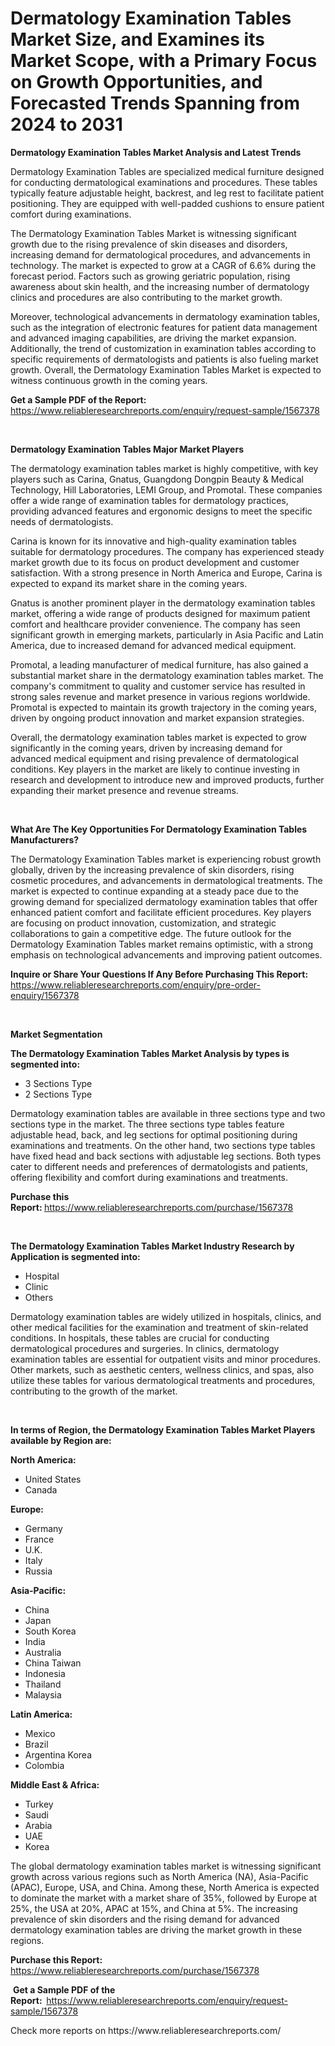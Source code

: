 <p><h1>Dermatology Examination Tables Market Size, and Examines its Market Scope, with a Primary Focus on Growth Opportunities, and Forecasted Trends Spanning from 2024 to 2031</h1></p><p><strong>Dermatology Examination Tables Market Analysis and Latest Trends</strong></p>
<p><p>Dermatology Examination Tables are specialized medical furniture designed for conducting dermatological examinations and procedures. These tables typically feature adjustable height, backrest, and leg rest to facilitate patient positioning. They are equipped with well-padded cushions to ensure patient comfort during examinations.</p><p>The Dermatology Examination Tables Market is witnessing significant growth due to the rising prevalence of skin diseases and disorders, increasing demand for dermatological procedures, and advancements in technology. The market is expected to grow at a CAGR of 6.6% during the forecast period. Factors such as growing geriatric population, rising awareness about skin health, and the increasing number of dermatology clinics and procedures are also contributing to the market growth.</p><p>Moreover, technological advancements in dermatology examination tables, such as the integration of electronic features for patient data management and advanced imaging capabilities, are driving the market expansion. Additionally, the trend of customization in examination tables according to specific requirements of dermatologists and patients is also fueling market growth. Overall, the Dermatology Examination Tables Market is expected to witness continuous growth in the coming years.</p></p>
<p><strong>Get a Sample PDF of the Report:&nbsp;</strong> <a href="https://www.reliableresearchreports.com/enquiry/request-sample/1567378">https://www.reliableresearchreports.com/enquiry/request-sample/1567378</a></p>
<p>&nbsp;</p>
<p><strong>Dermatology Examination Tables Major Market Players</strong></p>
<p><p>The dermatology examination tables market is highly competitive, with key players such as Carina, Gnatus, Guangdong Dongpin Beauty & Medical Technology, Hill Laboratories, LEMI Group, and Promotal. These companies offer a wide range of examination tables for dermatology practices, providing advanced features and ergonomic designs to meet the specific needs of dermatologists.</p><p>Carina is known for its innovative and high-quality examination tables suitable for dermatology procedures. The company has experienced steady market growth due to its focus on product development and customer satisfaction. With a strong presence in North America and Europe, Carina is expected to expand its market share in the coming years.</p><p>Gnatus is another prominent player in the dermatology examination tables market, offering a wide range of products designed for maximum patient comfort and healthcare provider convenience. The company has seen significant growth in emerging markets, particularly in Asia Pacific and Latin America, due to increased demand for advanced medical equipment.</p><p>Promotal, a leading manufacturer of medical furniture, has also gained a substantial market share in the dermatology examination tables market. The company's commitment to quality and customer service has resulted in strong sales revenue and market presence in various regions worldwide. Promotal is expected to maintain its growth trajectory in the coming years, driven by ongoing product innovation and market expansion strategies.</p><p>Overall, the dermatology examination tables market is expected to grow significantly in the coming years, driven by increasing demand for advanced medical equipment and rising prevalence of dermatological conditions. Key players in the market are likely to continue investing in research and development to introduce new and improved products, further expanding their market presence and revenue streams.</p></p>
<p>&nbsp;</p>
<p><strong>What Are The Key Opportunities For Dermatology Examination Tables Manufacturers?</strong></p>
<p><p>The Dermatology Examination Tables market is experiencing robust growth globally, driven by the increasing prevalence of skin disorders, rising cosmetic procedures, and advancements in dermatological treatments. The market is expected to continue expanding at a steady pace due to the growing demand for specialized dermatology examination tables that offer enhanced patient comfort and facilitate efficient procedures. Key players are focusing on product innovation, customization, and strategic collaborations to gain a competitive edge. The future outlook for the Dermatology Examination Tables market remains optimistic, with a strong emphasis on technological advancements and improving patient outcomes.</p></p>
<p><strong>Inquire or Share Your Questions If Any Before Purchasing This Report:</strong> <a href="https://www.reliableresearchreports.com/enquiry/pre-order-enquiry/1567378">https://www.reliableresearchreports.com/enquiry/pre-order-enquiry/1567378</a></p>
<p>&nbsp;</p>
<p><strong>Market Segmentation</strong></p>
<p><strong>The Dermatology Examination Tables Market Analysis by types is segmented into:</strong></p>
<p><ul><li>3 Sections Type</li><li>2 Sections Type</li></ul></p>
<p><p>Dermatology examination tables are available in three sections type and two sections type in the market. The three sections type tables feature adjustable head, back, and leg sections for optimal positioning during examinations and treatments. On the other hand, two sections type tables have fixed head and back sections with adjustable leg sections. Both types cater to different needs and preferences of dermatologists and patients, offering flexibility and comfort during examinations and treatments.</p></p>
<p><strong>Purchase this Report:&nbsp;</strong><a href="https://www.reliableresearchreports.com/purchase/1567378">https://www.reliableresearchreports.com/purchase/1567378</a></p>
<p>&nbsp;</p>
<p><strong>The Dermatology Examination Tables Market Industry Research by Application is segmented into:</strong></p>
<p><ul><li>Hospital</li><li>Clinic</li><li>Others</li></ul></p>
<p><p>Dermatology examination tables are widely utilized in hospitals, clinics, and other medical facilities for the examination and treatment of skin-related conditions. In hospitals, these tables are crucial for conducting dermatological procedures and surgeries. In clinics, dermatology examination tables are essential for outpatient visits and minor procedures. Other markets, such as aesthetic centers, wellness clinics, and spas, also utilize these tables for various dermatological treatments and procedures, contributing to the growth of the market.</p></p>
<p>&nbsp;</p>
<p><strong>In terms of Region, the Dermatology Examination Tables Market Players available by Region are:</strong></p>
<p>
    <p> <strong> North America: </strong>
        <ul>
            <li>United States</li>
            <li>Canada</li>
        </ul>
        </p> 
    <p> <strong> Europe: </strong>
        <ul>
            <li>Germany</li>
            <li>France</li>
            <li>U.K.</li>
            <li>Italy</li>
            <li>Russia</li>
        </ul>
        </p> 
    <p> <strong> Asia-Pacific: </strong>
        <ul>
            <li>China</li>
            <li>Japan</li>
            <li>South Korea</li>
            <li>India</li>
            <li>Australia</li>
            <li>China Taiwan</li>
            <li>Indonesia</li>
            <li>Thailand</li>
            <li>Malaysia</li>
        </ul>
        </p> 
    <p> <strong> Latin America: </strong>
        <ul>
            <li>Mexico</li>
            <li>Brazil</li>
            <li>Argentina Korea</li>
            <li>Colombia</li>
        </ul>
        </p> 
    <p> <strong> Middle East & Africa: </strong>
        <ul>
            <li>Turkey</li>
            <li>Saudi</li>
            <li>Arabia</li>
            <li>UAE</li>
            <li>Korea</li>
        </ul>
    </p>
    </p>
<p><p>The global dermatology examination tables market is witnessing significant growth across various regions such as North America (NA), Asia-Pacific (APAC), Europe, USA, and China. Among these, North America is expected to dominate the market with a market share of 35%, followed by Europe at 25%, the USA at 20%, APAC at 15%, and China at 5%. The increasing prevalence of skin disorders and the rising demand for advanced dermatology examination tables are driving the market growth in these regions.</p></p>
<p><strong>Purchase this Report: </strong><a href="https://www.reliableresearchreports.com/purchase/1567378">https://www.reliableresearchreports.com/purchase/1567378</a></p>
<p>&nbsp;<strong>Get a Sample PDF of the Report:&nbsp;&nbsp;</strong><a href="https://www.reliableresearchreports.com/enquiry/request-sample/1567378">https://www.reliableresearchreports.com/enquiry/request-sample/1567378</a></p>
<p><strong></strong></p>
<p>Check more reports on https://www.reliableresearchreports.com/</p>
